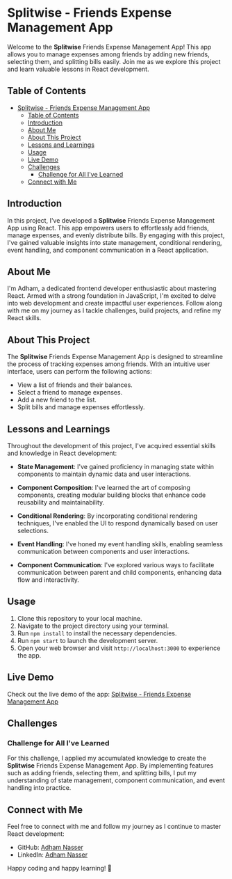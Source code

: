 # Splitwise - Friends Expense Management App

Welcome to the **Splitwise** Friends Expense Management App! This app allows you to manage expenses among friends by adding new friends, selecting them, and splitting bills easily. Join me as we explore this project and learn valuable lessons in React development.

## Table of Contents

- [Splitwise - Friends Expense Management App](#splitwise---friends-expense-management-app)
  - [Table of Contents](#table-of-contents)
  - [Introduction](#introduction)
  - [About Me](#about-me)
  - [About This Project](#about-this-project)
  - [Lessons and Learnings](#lessons-and-learnings)
  - [Usage](#usage)
  - [Live Demo](#live-demo)
  - [Challenges](#challenges)
    - [Challenge for All I've Learned](#challenge-for-all-ive-learned)
  - [Connect with Me](#connect-with-me)

## Introduction

In this project, I've developed a **Splitwise** Friends Expense Management App using React. This app empowers users to effortlessly add friends, manage expenses, and evenly distribute bills. By engaging with this project, I've gained valuable insights into state management, conditional rendering, event handling, and component communication in a React application.

## About Me

I'm Adham, a dedicated frontend developer enthusiastic about mastering React. Armed with a strong foundation in JavaScript, I'm excited to delve into web development and create impactful user experiences. Follow along with me on my journey as I tackle challenges, build projects, and refine my React skills.

## About This Project

The **Splitwise** Friends Expense Management App is designed to streamline the process of tracking expenses among friends. With an intuitive user interface, users can perform the following actions:

- View a list of friends and their balances.
- Select a friend to manage expenses.
- Add a new friend to the list.
- Split bills and manage expenses effortlessly.

## Lessons and Learnings

Throughout the development of this project, I've acquired essential skills and knowledge in React development:

- **State Management**: I've gained proficiency in managing state within components to maintain dynamic data and user interactions.

- **Component Composition**: I've learned the art of composing components, creating modular building blocks that enhance code reusability and maintainability.

- **Conditional Rendering**: By incorporating conditional rendering techniques, I've enabled the UI to respond dynamically based on user selections.

- **Event Handling**: I've honed my event handling skills, enabling seamless communication between components and user interactions.

- **Component Communication**: I've explored various ways to facilitate communication between parent and child components, enhancing data flow and interactivity.

## Usage

1. Clone this repository to your local machine.
2. Navigate to the project directory using your terminal.
3. Run `npm install` to install the necessary dependencies.
4. Run `npm start` to launch the development server.
5. Open your web browser and visit `http://localhost:3000` to experience the app.

## Live Demo

Check out the live demo of the app: [Splitwise - Friends Expense Management App](https://splitwise-00.web.app/)


## Challenges

### Challenge for All I've Learned

For this challenge, I applied my accumulated knowledge to create the **Splitwise** Friends Expense Management App. By implementing features such as adding friends, selecting them, and splitting bills, I put my understanding of state management, component communication, and event handling into practice.

## Connect with Me

Feel free to connect with me and follow my journey as I continue to master React development:

- GitHub: [Adham Nasser](https://github.com/Adhamxiii)
- LinkedIn: [Adham Nasser](https://www.linkedin.com/in/adhamnasser/)

Happy coding and happy learning! 🚀

